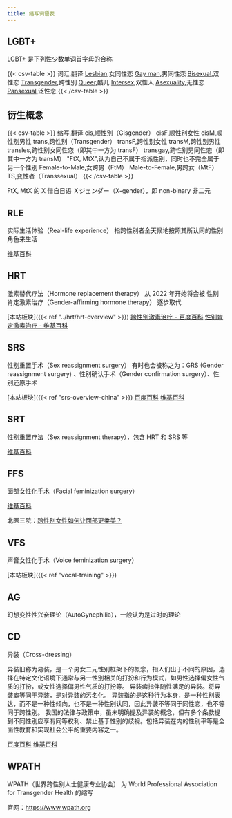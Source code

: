 ```yaml
---
title: 缩写词语表
---
```


## LGBT+

[LGBT+](https://en.wikipedia.org/wiki/LGBT) 是下列性少数单词首字母的合称

{{< csv-table >}}
词汇,翻译
[Lesbian](https://en.wikipedia.org/wiki/Lesbian),女同性恋
[Gay man](https://en.wikipedia.org/wiki/Gay_man),男同性恋
[Bisexual](https://en.wikipedia.org/wiki/Bisexuality),双性恋
[Transgender](https://en.wikipedia.org/wiki/Transgender),跨性别
[Queer](https://en.wikipedia.org/wiki/Queer),酷儿
[Intersex](https://en.wikipedia.org/wiki/Intersex),双性人
[Asexuality](https://en.wikipedia.org/wiki/Asexuality),无性恋
[Pansexual](https://en.wikipedia.org/wiki/Pansexuality),泛性恋
{{< /csv-table >}}

## 衍生概念

{{< csv-table >}}
缩写,翻译
cis,顺性别（Cisgender）
cisF,顺性别女性
cisM,顺性别男性
trans,跨性别（Transgender）
transF,跨性别女性
transM,跨性别男性
transles,跨性别女同性恋（即其中一方为 transF）
transgay,跨性别男同性恋（即其中一方为 transM）
"FtX, MtX",认为自己不属于指派性别，同时也不完全属于另一个性别
Female-to-Male,女跨男（FtM）
Male-to-Female,男跨女（MtF）
TS,变性者（Transsexual）
{{< /csv-table >}}

FtX, MtX 的 X 借自日语 Ｘジェンダー（X-gender），即 non-binary 非二元

## RLE

实际生活体验（Real-life experience）
指跨性别者全天候地按照其所认同的性别角色来生活

[维基百科](https://zh.wikipedia.org/zh-cn/实际生活体验)

## HRT

激素替代疗法（Hormone replacement therapy）
从 2022 年开始将会被 性别肯定激素治疗（Gender-affirming hormone therapy） 逐步取代

[本站板块]({{< ref "../hrt/hrt-overview" >}})
[跨性别激素治疗 - 百度百科](https://baike.baidu.com/item/跨性别激素治疗)
[性别肯定激素治疗 - 维基百科](https://zh.wikipedia.org/zh-cn/性别肯定激素治疗)

## SRS

性别重置手术（Sex reassignment surgery）
有时也会被称之为：GRS (Gender reassignment surgery) 、性别确认手术（Gender confirmation surgery）、性别还原手术

[本站板块]({{< ref "srs-overview-china" >}})
[百度百科](https://baike.baidu.com/item/性别重置手术)
[维基百科](https://zh.wikipedia.org/zh-cn/性别重置手术)

## SRT

性别重置疗法（Sex reassignment therapy），包含 HRT 和 SRS 等

[维基百科](https://zh.wikipedia.org/zh-cn/性别重置疗法)

## FFS

面部女性化手术（Facial feminization surgery）

[维基百科](https://zh.wikipedia.org/zh-cn/性别重置疗法#其他疗法)

北医三院：[跨性别女性如何让面部更柔美？](https://mp.weixin.qq.com/s/L-ViMDYNLycgIMc4SJQHvQ)

## VFS

声音女性化手术（Voice feminization surgery）

[本站板块]({{< ref "vocal-training" >}})

## AG

幻想变性性兴奋理论（AutoGynephilia），一般认为是过时的理论

## CD

异装（Cross-dressing）

异装旧称为易装，是一个男女二元性别框架下的概念，指人们出于不同的原因，选择在特定文化语境下通常与另一性别相关的打扮和行为模式，如男性选择偏女性气质的打扮，或女性选择偏男性气质的打扮等。
异装癖指伴随性满足的异装。将异装癖等同于异装，是对异装的污名化。
异装指的是这种行为本身，是一种性别表达，而不是一种性倾向，也不是一种性别认同，因此异装不等同于同性恋，也不等同于跨性别。
我国的法律与政策中，虽未明确提及异装的概念，但有多个条款提到不同性别应享有同等权利、禁止基于性别的歧视。包括异装在内的性别平等是全面性教育和实现社会公平的重要内容之一。

[百度百科](https://baike.baidu.com/item/异装)
[维基百科](https://zh.wikipedia.org/zh-cn/异性装扮)

## WPATH

WPATH（世界跨性别人士健康专业协会） 为 World Professional Association for Transgender Health 的缩写

官网：<https://www.wpath.org>
